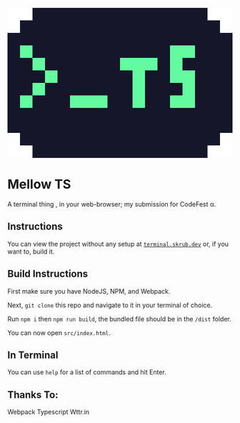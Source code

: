 ![Logo](https://raw.githubusercontent.com/humboldt123/mellowTs/main/logo.png)

# Mellow TS
A terminal thing , in your web-browser; my submission for CodeFest α.

## Instructions

You can view the project without any setup at [`terminal.skrub.dev`](https://terminal.skrub.dev) or, if you want to, build it.

## Build Instructions

First make sure you have NodeJS, NPM, and Webpack.

Next, `git clone` this repo and navigate to it in your terminal of choice.

Run `npm i` then `npm run build`, the bundled file should be in the `/dist` folder.

You can now open `src/index.html`.

## In Terminal

You can use `help` for a list of commands and hit Enter.


## Thanks To:

Webpack
Typescript
Wttr.in
